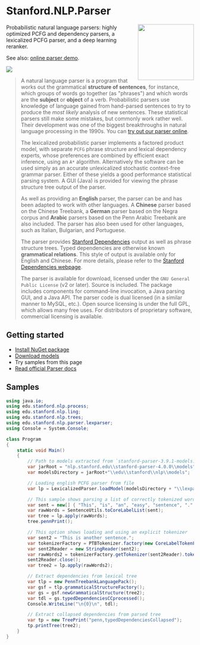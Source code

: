 # Stanford.NLP.Parser

<img align="right" width="150" src="images/logo.png">

Probabilistic natural language parsers: highly optimized PCFG and dependency parsers, a lexicalized PCFG parser, and a deep learning reranker.

See also: [online parser demo](http://nlp.stanford.edu:8080/parser/).

[![](https://buildstats.info/nuget/Stanford.NLP.Parser)](https://www.nuget.org/packages/Stanford.NLP.Parser/)


>A natural language parser is a program that works out the grammatical **structure of sentences**, for instance, which groups of words go together (as "phrases") and which words are the **subject** or **object** of a verb. Probabilistic parsers use knowledge of language gained from hand-parsed sentences to try to produce the _most likely_ analysis of new sentences. These statistical parsers still make some mistakes, but commonly work rather well. Their development was one of the biggest breakthroughs in natural language processing in the 1990s. You can [try out our parser online](http://nlp.stanford.edu:8080/parser/).
>
>The lexicalized probabilistic parser implements a factored product model, with separate `PCFG` phrase structure and lexical dependency experts, whose preferences are combined by efficient exact inference, using an `A*` algorithm. Alternatively the software can be used simply as an accurate unlexicalized stochastic context-free grammar parser. Either of these yields a good performance statistical parsing system. A GUI (Java) is provided for viewing the phrase structure tree output of the parser.
>
>As well as providing an **English** parser, the parser can be and has been adapted to work with other languages. A **Chinese** parser based on the Chinese Treebank, a **German** parser based on the Negra corpus and **Arabic** parsers based on the Penn Arabic Treebank are also included. The parser has also been used for other languages, such as Italian, Bulgarian, and Portuguese.
>
>The parser provides [Stanford Dependencies](https://nlp.stanford.edu/software/stanford-dependencies.shtml) output as well as phrase structure trees. Typed dependencies are otherwise known **grammatical relations**. This style of output is available only for English and Chinese. For more details, please refer to the [Stanford Dependencies webpage](https://nlp.stanford.edu/software/stanford-dependencies.shtml).
>
>The parser is available for download, licensed under the `GNU General Public License` (v2 or later). Source is included. The package includes components for command-line invocation, a Java parsing GUI, and a Java API. The parser code is dual licensed (in a similar manner to MySQL, etc.). Open source licensing is under the full GPL, which allows many free uses. For distributors of proprietary software, commercial licensing is available.


## Getting started

- [Install NuGet package](https://www.nuget.org/packages/Stanford.NLP.Parser/)
- [Download models](https://nlp.stanford.edu/software/stanford-parser-4.0.0.zip)
- Try samples from this page
- [Read official Parser docs](https://nlp.stanford.edu/software/lex-parser.shtml)

## Samples

```csharp
using java.io;
using edu.stanford.nlp.process;
using edu.stanford.nlp.ling;
using edu.stanford.nlp.trees;
using edu.stanford.nlp.parser.lexparser;
using Console = System.Console;

class Program
{
    static void Main()
    {
        // Path to models extracted from `stanford-parser-3.9.1-models.jar`
        var jarRoot = "nlp.stanford.edu\\stanford-parser-4.0.0\\models";
        var modelsDirectory = jarRoot+"\\edu\\stanford\\nlp\\models";

        // Loading english PCFG parser from file
        var lp = LexicalizedParser.loadModel(modelsDirectory + "\\lexparser\\englishPCFG.ser.gz");

        // This sample shows parsing a list of correctly tokenized words
        var sent = new[] { "This", "is", "an", "easy", "sentence", "." };
        var rawWords = SentenceUtils.toCoreLabelList(sent);
        var tree = lp.apply(rawWords);
        tree.pennPrint();

        // This option shows loading and using an explicit tokenizer
        var sent2 = "This is another sentence.";
        var tokenizerFactory = PTBTokenizer.factory(new CoreLabelTokenFactory(), "");
        var sent2Reader = new StringReader(sent2);
        var rawWords2 = tokenizerFactory.getTokenizer(sent2Reader).tokenize();
        sent2Reader.close();
        var tree2 = lp.apply(rawWords2);

        // Extract dependencies from lexical tree
        var tlp = new PennTreebankLanguagePack();
        var gsf = tlp.grammaticalStructureFactory();
        var gs = gsf.newGrammaticalStructure(tree2);
        var tdl = gs.typedDependenciesCCprocessed();
        Console.WriteLine("\n{0}\n", tdl);

        // Extract collapsed dependencies from parsed tree
        var tp = new TreePrint("penn,typedDependenciesCollapsed");
        tp.printTree(tree2);
    }
}
```